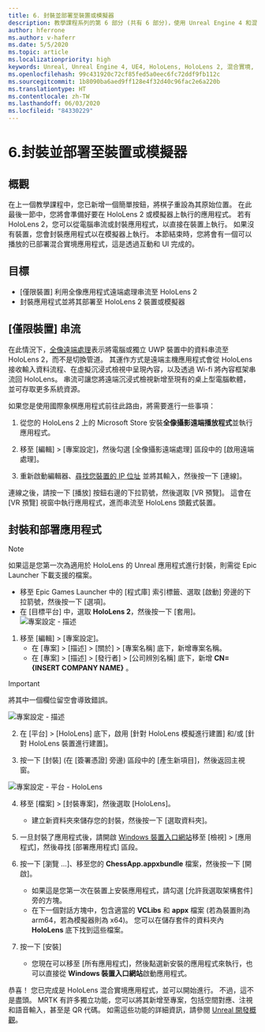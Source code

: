 ```yaml
---
title: 6. 封裝並部署至裝置或模擬器
description: 教學課程系列的第 6 部分 (共有 6 部分)，使用 Unreal Engine 4 和混合實境工具組 UX 工具外掛程式來建置簡單的國際象棋應用程式
author: hferrone
ms.author: v-haferr
ms.date: 5/5/2020
ms.topic: article
ms.localizationpriority: high
keywords: Unreal, Unreal Engine 4, UE4, HoloLens, HoloLens 2, 混合實境, 教學課程, 開始使用, mrtk, uxt, UX 工具, 文件
ms.openlocfilehash: 99c431920c72cf85fed5a0eec6fc72ddf9fb112c
ms.sourcegitcommit: 1b8090ba6aed9ff128e4f32d40c96fac2e6a220b
ms.translationtype: HT
ms.contentlocale: zh-TW
ms.lasthandoff: 06/03/2020
ms.locfileid: "84330229"
---
```

# <a name="6-packaging--deploying-to-device-or-emulator"></a>6.封裝並部署至裝置或模擬器

## <a name="overview"></a>概觀

在上一個教學課程中，您已新增一個簡單按鈕，將棋子重設為其原始位置。 在此最後一節中，您將會準備好要在 HoloLens 2 或模擬器上執行的應用程式。 若有 HoloLens 2，您可以從電腦串流或封裝應用程式，以直接在裝置上執行。 如果沒有裝置，您會封裝應用程式以在模擬器上執行。 本節結束時，您將會有一個可以播放的已部署混合實境應用程式，這是透過互動和 UI 完成的。

## <a name="objectives"></a>目標

* [僅限裝置] 利用全像應用程式遠端處理串流至 HoloLens 2
* 封裝應用程式並將其部署至 HoloLens 2 裝置或模擬器

## <a name="device-only-streaming"></a>[僅限裝置] 串流
在此情況下，[全像遠端處理](https://docs.microsoft.com/windows/mixed-reality/add-holographic-remoting)表示將電腦或獨立 UWP 裝置中的資料串流至 HoloLens 2，而不是切換管道。 其運作方式是遠端主機應用程式會從 HoloLens 接收輸入資料流程、在虛擬沉浸式檢視中呈現內容，以及透過 Wi-fi 將內容框架串流回 HoloLens。 串流可讓您將遠端沉浸式檢視新增至現有的桌上型電腦軟體，並可存取更多系統資源。 

如果您是使用國際象棋應用程式前往此路由，將需要進行一些事項：

1.  從您的 HoloLens 2 上的 Microsoft Store 安裝**全像攝影遠端播放程式**並執行應用程式。

2.  移至 [編輯] > [專案設定]，然後勾選 [全像攝影遠端處理] 區段中的 [啟用遠端處理]。

3.  重新啟動編輯器、[尋找您裝置的 IP 位址](https://docs.microsoft.com/windows/uwp/debug-test-perf/device-portal-hololens#connect-over-wi-fi) 並將其輸入，然後按一下 [連線]。

連線之後，請按一下 [播放] 按鈕右邊的下拉箭號，然後選取 [VR 預覽]。 這會在 [VR 預覽] 視窗中執行應用程式，進而串流至 HoloLens 頭戴式裝置。 

## <a name="packaging-and-deploying-the-app"></a>封裝和部署應用程式 

>[!NOTE]
>如果這是您第一次為適用於 HoloLens 的 Unreal 應用程式進行封裝，則需從 Epic Launcher 下載支援的檔案。 
>- 移至 Epic Games Launcher 中的 [程式庫] 索引標籤、選取 [啟動] 旁邊的下拉箭號，然後按一下 [選項]。 
>- 在 [目標平台] 中，選取 **HoloLens 2**，然後按一下 [套用]。 
>![專案設定 - 描述](images/unreal-uxt/6-installationoptions.PNG)

1.  移至 [編輯] > [專案設定]。 
    * 在 [專案] > [描述] > [關於] > [專案名稱] 底下，新增專案名稱。 
    * 在 [專案] > [描述] > [發行者] > [公司辨別名稱] 底下，新增 **CN={INSERT COMPANY NAME}** 。

> [!IMPORTANT]
> 將其中一個欄位留空會導致錯誤。 

![專案設定 - 描述](images/unreal-uxt/6-cn.PNG)

2.  在 [平台] > [HoloLens] 底下，啟用 [針對 HoloLens 模擬進行建置] 和/或 [針對 HoloLens 裝置進行建置]。

3.  按一下 [封裝] (在 [簽署憑證] 旁邊) 區段中的 [產生新項目]，然後返回主視窗。

![專案設定 - 平台 - HoloLens](images/unreal-uxt/6-packaging.PNG)

4.  移至 [檔案] > [封裝專案]，然後選取 [HoloLens]。 
    * 建立新資料夾來儲存您的封裝，然後按一下 [選取資料夾]。 

5.  一旦封裝了應用程式後，請開啟 [Windows 裝置入口網站](https://docs.microsoft.com/windows/mixed-reality/using-the-windows-device-portal)移至 [檢視] > [應用程式]，然後尋找 [部署應用程式] 區段。

6.  按一下 [瀏覽 ...]、移至您的 **ChessApp.appxbundle** 檔案，然後按一下 [開啟]。 

    * 如果這是您第一次在裝置上安裝應用程式，請勾選 [允許我選取架構套件] 旁的方塊。 
    * 在下一個對話方塊中，包含適當的 **VCLibs** 和 **appx** 檔案 (若為裝置則為 arm64，若為模擬器則為 x64)。 您可以在儲存套件的資料夾內 **HoloLens** 底下找到這些檔案。

7.  按一下 [安裝]
    * 您現在可以移至 [所有應用程式]，然後點選新安裝的應用程式來執行，也可以直接從 **Windows 裝置入口網站**啟動應用程式。 

恭喜！ 您已完成是 HoloLens 混合實境應用程式，並可以開始進行。 不過，這不是盡頭。 MRTK 有許多獨立功能，您可以將其新增至專案，包括空間對應、注視和語音輸入，甚至是 QR 代碼。 如需這些功能的詳細資訊，請參閱 [Unreal 開發概觀](https://docs.microsoft.com/windows/mixed-reality/unreal-development-overview)。